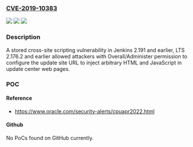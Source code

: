 ### [CVE-2019-10383](https://cve.mitre.org/cgi-bin/cvename.cgi?name=CVE-2019-10383)
![](https://img.shields.io/static/v1?label=Product&message=Jenkins&color=blue)
![](https://img.shields.io/static/v1?label=Version&message=n%2Fa&color=blue)
![](https://img.shields.io/static/v1?label=Vulnerability&message=CWE-79&color=brighgreen)

### Description

A stored cross-site scripting vulnerability in Jenkins 2.191 and earlier, LTS 2.176.2 and earlier allowed attackers with Overall/Administer permission to configure the update site URL to inject arbitrary HTML and JavaScript in update center web pages.

### POC

#### Reference
- https://www.oracle.com/security-alerts/cpuapr2022.html

#### Github
No PoCs found on GitHub currently.

